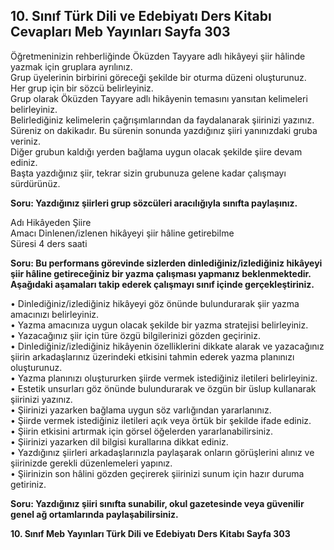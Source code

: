 ## 10. Sınıf Türk Dili ve Edebiyatı Ders Kitabı Cevapları Meb Yayınları Sayfa 303

Öğretmeninizin rehberliğinde Öküzden Tayyare adlı hikâyeyi şiir hâlinde yazmak için gruplara ayrılınız.  
 Grup üyelerinin birbirini göreceği şekilde bir oturma düzeni oluşturunuz.  
 Her grup için bir sözcü belirleyiniz.  
 Grup olarak Öküzden Tayyare adlı hikâyenin temasını yansıtan kelimeleri belirleyiniz.  
 Belirlediğiniz kelimelerin çağrışımlarından da faydalanarak şiirinizi yazınız.  
 Süreniz on dakikadır. Bu sürenin sonunda yazdığınız şiiri yanınızdaki gruba veriniz.  
 Diğer grubun kaldığı yerden bağlama uygun olacak şekilde şiire devam ediniz.  
 Başta yazdığınız şiir, tekrar sizin grubunuza gelene kadar çalışmayı sürdürünüz.

**Soru: Yazdığınız şiirleri grup sözcüleri aracılığıyla sınıfta paylaşınız.**

Adı Hikâyeden Şiire  
 Amacı Dinlenen/izlenen hikâyeyi şiir hâline getirebilme  
 Süresi 4 ders saati

**Soru: Bu performans görevinde sizlerden dinlediğiniz/izlediğiniz hikâyeyi şiir hâline getireceğiniz bir yazma çalışması yapmanız beklenmektedir. Aşağıdaki aşamaları takip ederek çalışmayı sınıf içinde gerçekleştiriniz.**

• Dinlediğiniz/izlediğiniz hikâyeyi göz önünde bulundurarak şiir yazma amacınızı belirleyiniz.  
 • Yazma amacınıza uygun olacak şekilde bir yazma stratejisi belirleyiniz.  
 • Yazacağınız şiir için türe özgü bilgilerinizi gözden geçiriniz.  
 • Dinlediğiniz/izlediğiniz hikâyenin özelliklerini dikkate alarak ve yazacağınız şiirin arkadaşlarınız üzerindeki etkisini tahmin ederek yazma planınızı oluşturunuz.  
 • Yazma planınızı oluştururken şiirde vermek istediğiniz iletileri belirleyiniz.  
 • Estetik unsurları göz önünde bulundurarak ve özgün bir üslup kullanarak şiirinizi yazınız.  
 • Şiirinizi yazarken bağlama uygun söz varlığından yararlanınız.  
 • Şiirde vermek istediğiniz iletileri açık veya örtük bir şekilde ifade ediniz.  
 • Şiirin etkisini artırmak için görsel öğelerden yararlanabilirsiniz.  
 • Şiirinizi yazarken dil bilgisi kurallarına dikkat ediniz.  
 • Yazdığınız şiirleri arkadaşlarınızla paylaşarak onların görüşlerini alınız ve şiirinizde gerekli düzenlemeleri yapınız.  
 • Şiirinizin son hâlini gözden geçirerek şiirinizi sunum için hazır duruma getiriniz.

**Soru: Yazdığınız şiiri sınıfta sunabilir, okul gazetesinde veya güvenilir genel ağ ortamlarında paylaşabilirsiniz.**

**10. Sınıf Meb Yayınları Türk Dili ve Edebiyatı Ders Kitabı Sayfa 303**